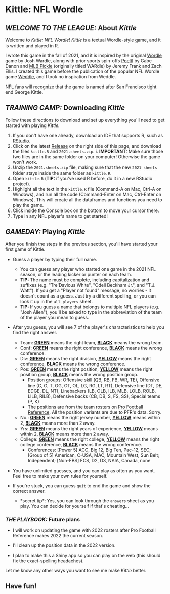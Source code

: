 # Kittle: NFL Wordle

## *WELCOME TO THE LEAGUE:* About *Kittle*

Welcome to *Kittle: NFL Wordle*! *Kittle* is a textual Wordle-style game, and it is written and played in R.

I wrote this game in the fall of 2021, and it is inspired by the original [Wordle](https://www.nytimes.com/games/wordle/index.html) game by Josh Wardle, along with prior sports spin-offs [Poeltl](https://poeltl.dunk.town) by Gabe Danon and [MLB Pickle](https://mlbpickle.com) (originally titled WARdle) by Jeremy Frank and Zach Ellis. I created this game before the publication of the popular NFL Wordle game [Weddle](https://www.weddlegame.com), and I took no inspiration from Weddle.

NFL fans will recognize that the game is named after San Francisco tight end George Kittle.

## *TRAINING CAMP:* Downloading *Kittle*

Follow these directions to download and set up everything you'll need to get started with playing *Kittle.*

1. If you don't have one already, download an IDE that supports R, such as [RStudio](https://www.rstudio.com/products/rstudio/download/).
2. Click on the latest [Release](https://github.com/feinleib/nfl_wordle/releases) on the right side of this page, and download the files `kittle.R` and `2021.sheets.zip`.
   i. **IMPORTANT:** Make sure those two files are in the same folder on your computer! Otherwise the game won't work.
3. Unzip the `2021.sheets.zip` file, making sure that the new `2021 sheets` folder stays inside the same folder as `kittle.R`.
4. Open `kittle.R` (**TIP:** if you've used R before, do it in a new RStudio project).
5. Highlight all the text in the `kittle.R` file (Command-A on Mac, Ctrl-A on Windows), and run all the code (Command-Enter on Mac, Ctrl-Enter on Windows). This will create all the dataframes and functions you need to play the game.
6. Click inside the Console box on the bottom to move your cursor there.
7. Type in any NFL player's name to get started!

## *GAMEDAY:* Playing *Kittle*

After you finish the steps in the previous section, you'll have started your first game of Kittle.

* Guess a player by typing their full name.
   - You can guess any player who started one game in the 2021 NFL season, or the leading kicker or punter on each team.
   - **TIP:** The name must be complete, including capitalization and suffixes (e.g. "Tre'Davious White", "Odell Beckham Jr.", and "T.J. Watt"). If you get a "Player not found" message, no worries - it doesn't count as a guess. Just try a different spelling, or you can look it up in the `all_players` sheet.
   - **TIP:** If you guess a name that belongs to multiple NFL players (e.g. "Josh Allen"), you'll be asked to type in the abbreviation of the team of the player you mean to guess.

* After you guess, you will see 7 of the player's characteristics to help you find the right answer.
   - Team: <u>**GREEN**</u> means the right team, <u>**BLACK**</u> means the wrong team.
   - Conf: <u>**GREEN**</u> means the right conference, <u>**BLACK**</u> means the wrong conference.
   - Div: <u>**GREEN**</u> means the right division, <u>**YELLOW**</u> means the right conference, <u>**BLACK**</u> means the wrong conference.
   - Pos: <u>**GREEN**</u> means the right position, <u>**YELLOW**</u> means the right position group, <u>**BLACK**</u> means the wrong position group.
      - Position groups: Offensive skill (QB, RB, FB, WR, TE), Offensive line (C, G, T, OG, OT, OL, LG, RG, LT, RT), Defensive line (DT, DE, EDGE, DL, NT), Linebackers (LB, OLB, ILB, MLB, LOLB, ROLB, LILB, RILB), Defensive backs (CB, DB, S, FS, SS), Special teams (P, K)
      - The positions are from the team rosters on [Pro Football Reference](https://www.pro-football-reference.com). All the position variants are due to PFR's data. Sorry.
   - No.: <u>**GREEN**</u> means the right jersey number, <u>**YELLOW**</u> means within 2, <u>**BLACK**</u> means more than 2 away.
   - Yrs: <u>**GREEN**</u> means the right years of experience, <u>**YELLOW**</u> means within 2, <u>**BLACK**</u> means more than 2 away.
   - College: <u>**GREEN**</u> means the right college, <u>**YELLOW**</u> means the right college conference, <u>**BLACK**</u> means the wrong conference.
      - Conferences: [Power 5] ACC, Big 12, Big Ten, Pac-12, SEC; [Group of 5] American, C-USA, MAC, Mountain West, Sun Belt; Independent; [Non-FBS] FCS, D2, D3, NAIA, Canada, none

* You have unlimited guesses, and you can play as often as you want. Feel free to make your own rules for yourself.

* If you're stuck, you can guess `quit` to end the game and show the correct answer.
   - \*secret tip\*: Yes, you can look through the `answers` sheet as you play. You can decide for yourself if that's cheating...

### *THE PLAYBOOK:* Future plans

* I will work on updating the game with 2022 rosters after Pro Football Reference makes 2022 the current season.

* I'll clean up the position data in the 2022 version.

* I plan to make this a Shiny app so you can play on the web (this should fix the exact-spelling headaches).

Let me know any other ways you want to see me make *Kittle* better.

## Have fun!
